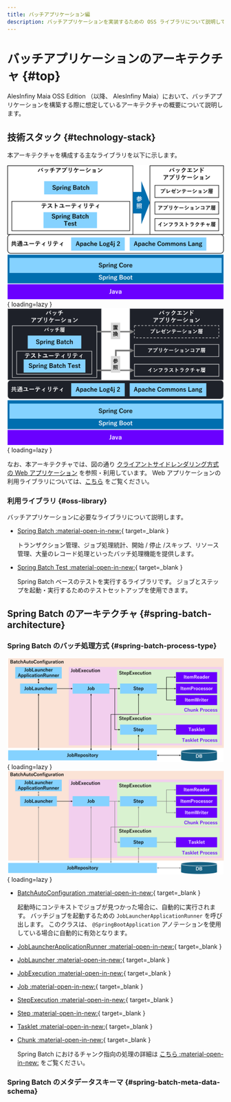 ```yaml
---
title: バッチアプリケーション編
description: バッチアプリケーションを実装するための OSS ライブラリについて説明しています。
---
```


# バッチアプリケーションのアーキテクチャ {#top}

AlesInfiny Maia OSS Edition （以降、 AlesInfiny Maia）において、バッチアプリケーションを構築する際に想定しているアーキテクチャの概要について説明します。

## 技術スタック {#technology-stack}

本アーキテクチャを構成する主なライブラリを以下に示します。

![アーキテクチャ概要図](../../images/app-architecture/batch-application/batch-library-light.png#only-light){ loading=lazy }
![アーキテクチャ概要図](../../images/app-architecture/batch-application/batch-library-dark.png#only-dark){ loading=lazy }

なお、本アーキテクチャでは、図の通り [クライアントサイドレンダリング方式の Web アプリケーション](../client-side-rendering/csr-architecture-overview.md) を参照・利用しています。
Web アプリケーションの利用ライブラリについては、[こちら](../client-side-rendering/csr-architecture-overview.md#technology-stack) をご覧ください。

### 利用ライブラリ {#oss-library}

バッチアプリケーションに必要なライブラリについて説明します。

- [Spring Batch :material-open-in-new:](https://spring.pleiades.io/projects/spring-batch){ target=_blank }

    トランザクション管理、ジョブ処理統計、開始 / 停止 /スキップ、リソース管理、大量のレコード処理といったバッチ処理機能を提供します。

- [Spring Batch Test :material-open-in-new:](https://mvnrepository.com/artifact/org.springframework.batch/spring-batch-test){ target=_blank }

    Spring Batch ベースのテストを実行するライブラリです。
    ジョブとステップを起動・実行するためのテストセットアップを使用できます。

## Spring Batch のアーキテクチャ {#spring-batch-architecture}

### Spring Batch のバッチ処理方式 {#spring-batch-process-type}

![アーキテクチャ概要図](../../images/app-architecture/batch-application/spring-batch-architecture-light.png#only-light){ loading=lazy }
![アーキテクチャ概要図](../../images/app-architecture/batch-application/spring-batch-architecture-dark.png#only-dark){ loading=lazy }

- [BatchAutoConfiguration :material-open-in-new:](https://spring.pleiades.io/spring-boot/api/java/org/springframework/boot/autoconfigure/batch/BatchAutoConfiguration.html){ target=_blank }

    起動時にコンテキストでジョブが見つかった場合に、自動的に実行されます。
    バッチジョブを起動するための `JobLauncherApplicationRunner` を呼び出します。
    このクラスは、 `@SpringBootApplication` アノテーションを使用している場合に自動的に有効となります。

- [JobLauncherApplicationRunner :material-open-in-new:](https://spring.pleiades.io/spring-boot/api/java/org/springframework/boot/autoconfigure/batch/JobLauncherApplicationRunner.html){ target=_blank }

- [JobLauncher :material-open-in-new:](https://spring.pleiades.io/spring-batch/docs/current/api/org/springframework/batch/core/launch/JobLauncher.html){ target=_blank }
- [JobExecution :material-open-in-new:](https://spring.pleiades.io/spring-batch/docs/current/api/org/springframework/batch/core/JobExecution.html){ target=_blank }
- [Job :material-open-in-new:](https://spring.pleiades.io/spring-batch/docs/current/api/org/springframework/batch/core/Job.html){ target=_blank }
- [StepExecution :material-open-in-new:](https://spring.pleiades.io/spring-batch/docs/current/api/org/springframework/batch/core/StepExecution.html){ target=_blank }
- [Step :material-open-in-new:](https://spring.pleiades.io/spring-batch/docs/current/api/org/springframework/batch/core/Step.html){ target=_blank }
- [Tasklet :material-open-in-new:](https://spring.pleiades.io/spring-batch/docs/current/api/org/springframework/batch/core/step/tasklet/Tasklet.html){ target=_blank }
- [Chunk :material-open-in-new:](https://spring.pleiades.io/spring-batch/docs/current/api/org/springframework/batch/item/Chunk.html){ target=_blank }

    Spring Batch におけるチャンク指向の処理の詳細は [こちら :material-open-in-new:](https://spring.pleiades.io/spring-batch/reference/step/chunk-oriented-processing.html) をご覧ください。

### Spring Batch のメタデータスキーマ {#spring-batch-meta-data-schema}
